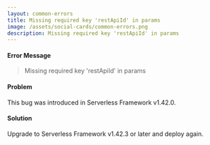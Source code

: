 ```yaml
---
layout: common-errors
title: Missing required key 'restApiId' in params
image: /assets/social-cards/common-errors.png
description: Missing required key 'restApiId' in params
---
```


#### Error Message

> Missing required key 'restApiId' in params


#### Problem

This bug was introduced in Serverless Framework v1.42.0.


#### Solution

Upgrade to Serverless Framework v1.42.3 or later and deploy again.
